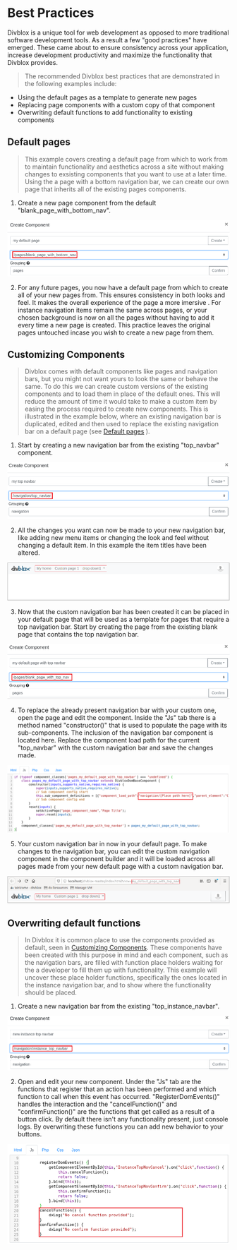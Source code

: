 # Best Practices

Divblox is a unique tool for web development as opposed to more traditional software development tools. As a result a few "good practices" have emerged. These came about to ensure consistency across your application, increase development productivity and maximize the functionality that Divblox provides.

> The recommended Divblox best practices that are demonstrated in the following examples include:

-   Using the default pages as a template to generate new pages
-   Replacing page components with a custom copy of that component
-   Overwriting default functions to add functionality to existing components

## Default pages

> This example covers creating a default page from which to work from to maintain functionality and aesthetics across a site without making changes to exsisting components that you want to use at a later time. Using the a page with a bottom navigation bar, we can create our own page that inherits all of the existing pages components.

1. Create a new page component from the default "blank_page_with_bottom_nav".

<p align="centre">
  <img  src=_divblox-best-practices-media/example-bottom-nav2.png>
</p>

2. For any future pages, you now have a default page from which to create all of your new pages from. This ensures consistency in both looks and feel. It makes the overall experience of the page a more imersive . For instance navigation items remain the same across pages, or your chosen background is now on all the pages without having to add it every time a new page is created. This practice leaves the original pages untouched incase you wish to create a new page from them.

## Customizing Components

> Divblox comes with default components like pages and navigation bars, but you might not want yours to look the same or behave the same. To do this we can create custom versions of the existing components and to load them in place of the default ones. This will reduce the amount of time it would take to make a custom item by easing the process required to create new components. This is illustrated in the example below, where an existing navigation bar is duplicated, edited and then used to replace the existing navigation bar on a default page (see [Default pages](#Default-pages) ).

1. Start by creating a new navigation bar from the existing "top_navbar" component.

<p align="centre">
  <img  src=_divblox-best-practices-media/example-top-nav2.png>
</p>

2. All the changes you want can now be made to your new navigation bar, like adding new menu items or changing the look and feel without changing a default item. In this example the item titles have been altered.

<p align="centre">
  <img  src=_divblox-best-practices-media/example-top-nav3.png>
</p>

3. Now that the custom navigation bar has been created it can be placed in your default page that will be used as a template for pages that require a top navigation bar. Start by creating the page from the existing blank page that contains the top navigation bar.

<p align="centre">
  <img  src=_divblox-best-practices-media/example-top-nav4.png>
</p>

4. To replace the already present navigation bar with your custom one, open the page and edit the component. Inside the "Js" tab there is a method named "constructor()" that is used to populate the page with its sub-components. The inclusion of the navigation bar component is located here. Replace the component load path for the current "top_navbar" with the custom navigation bar and save the changes made.

<p align="centre">
  <img  src=_divblox-best-practices-media/example-top-nav5.png>
</p>

5. Your custom navigation bar in now in your default page. To make changes to the navigation bar, you can edit the custom navigation component in the component builder and it will be loaded across all pages made from your new default page with a custom navigation bar.

<p align="centre">
  <img  src=_divblox-best-practices-media/example-top-nav6.png>
</p>

## Overwriting default functions

> In Divblox it is common place to use the components provided as default, seen in [Customizing Components](#Customizing-Components). These components have been created with this purpose in mind and each component, such as the navigation bars, are filled with function place holders waiting for the a developer to fill them up with functionality. This example will uncover these place holder functions, specifically the ones located in the instance navigation bar, and to show where the functionality should be placed.

1. Create a new navigation bar from the existing "top_instance_navbar".

<p align="center">
  <img  src=_divblox-best-practices-media/example-instance-nav2.png>
</p>

2. Open and edit your new component. Under the "Js" tab are the functions that register that an action has been performed and which function to call when this event has occurred. "RegisterDomEvents()" handles the interaction and the "cancelFunction()" and "confirmFunction()" are the functions that get called as a result of a button click. By default there isn't any functionality present, just console logs. By overwriting these functions you can add new behavior to your buttons.

<p align="center">
  <img  src=_divblox-best-practices-media/example-instance-nav3.png>
</p>
